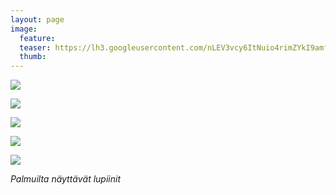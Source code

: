 ```yaml
---
layout: page
image:
  feature:
  teaser: https://lh3.googleusercontent.com/nLEV3vcy6ItNuio4rimZYkI9amfNscnP_PZ1sJvUfvU=w245
  thumb:
---
```


[![](https://dl.dropboxusercontent.com/sh/ea1wtnz7z734o12/AAAUIeUcI7ljJW_MUSNw0onJa/luontokuvat/kes%C3%A4/2/DSC40531-800px.jpg)](https://dl.dropboxusercontent.com/sh/ea1wtnz7z734o12/AAAiZBQJhN0M0JLv56ptbhxja/luontokuvat/kes%C3%A4/2/DSC40531.jpg)

[![](https://lh3.googleusercontent.com/hEM7w9Yemzg1a_do4DboWumAzRH_-jdpxvC5tVTWGGU=w800)](https://lh3.googleusercontent.com/hEM7w9Yemzg1a_do4DboWumAzRH_-jdpxvC5tVTWGGU=s0)

[![](https://lh3.googleusercontent.com/AYTxBnJ-F0X-TLiGcQI3jb4cT3HWjtCBKKPHjyQjyTY=w800)](https://lh3.googleusercontent.com/AYTxBnJ-F0X-TLiGcQI3jb4cT3HWjtCBKKPHjyQjyTY=s0)

[![](https://lh3.googleusercontent.com/yzpIa1nmDwM6f_-shJe360bDEwMMhdecFMBQ6D-tkzE=w800)](https://lh3.googleusercontent.com/yzpIa1nmDwM6f_-shJe360bDEwMMhdecFMBQ6D-tkzE=s0)

[![](https://lh3.googleusercontent.com/zhHVBsXrMt-KaA6YyomkwkrN06Ax92kRqYrpQh4JHHw=w800)](https://lh3.googleusercontent.com/zhHVBsXrMt-KaA6YyomkwkrN06Ax92kRqYrpQh4JHHw=s0)

*Palmuilta näyttävät lupiinit*
